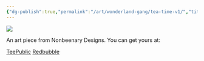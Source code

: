 ```yaml
---
{"dg-publish":true,"permalink":"/art/wonderland-gang/tea-time-v1/","title":"Tea Time 1","tags":["Art","AliceInWonderland","Books"]}
---
```



![](https://baserow-media.ams3.digitaloceanspaces.com/user_files/dJq0XJwcR3R7vxksqzhUDtSDfzZ2pB0i_4108e491293595f2688b75922ffd0336989ac51471f16bccafddd361b1bf826e.png)

An art piece from Nonbeenary Designs. You can get yours at:

[TeePublic](https://www.teepublic.com/t-shirt/36799268-its-always-tea-time-cheshire-cat?store_id=258912)
[Redbubble](https://www.redbubble.com/shop/ap/146940448?ref=studio-promote)
